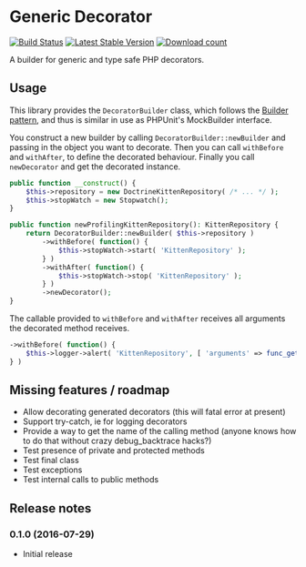 # Generic Decorator

[![Build Status](https://secure.travis-ci.org/JeroenDeDauw/GenericDecorator.png?branch=master)](http://travis-ci.org/JeroenDeDauw/GenericDecorator)
[![Latest Stable Version](https://poser.pugx.org/jeroen/generic-decorator/version.png)](https://packagist.org/packages/jeroen/generic-decorator)
[![Download count](https://poser.pugx.org/jeroen/generic-decorator/d/total.png)](https://packagist.org/packages/jeroen/generic-decorator)

A builder for generic and type safe PHP decorators.

## Usage

This library provides the `DecoratorBuilder` class, which follows the
[Builder pattern](https://en.wikipedia.org/wiki/Builder_pattern), and
thus is similar in use as PHPUnit's MockBuilder interface.

You construct a new builder by calling `DecoratorBuilder::newBuilder` and
passing in the object you want to decorate. Then you can call `withBefore`
and `withAfter`, to define the decorated behaviour. Finally you call
`newDecorator` and get the decorated instance.

```php
public function __construct() {
    $this->repository = new DoctrineKittenRepository( /* ... */ );
    $this->stopWatch = new Stopwatch();
}

public function newProfilingKittenRepository(): KittenRepository {
    return DecoratorBuilder::newBuilder( $this->repository )
    	->withBefore( function() {
    		$this->stopWatch->start( 'KittenRepository' );
    	} )
    	->withAfter( function() {
			$this->stopWatch->stop( 'KittenRepository' );
		} )
		->newDecorator();
}
```

The callable provided to `withBefore` and `withAfter` receives all
arguments the decorated method receives.

```php
->withBefore( function() {
	$this->logger->alert( 'KittenRepository', [ 'arguments' => func_get_args() ] );
} )
```

## Missing features / roadmap

* Allow decorating generated decorators (this will fatal error at present)
* Support try-catch, ie for logging decorators
* Provide a way to get the name of the calling method (anyone knows how to do that without crazy debug_backtrace hacks?)
* Test presence of private and protected methods
* Test final class
* Test exceptions
* Test internal calls to public methods

## Release notes

### 0.1.0 (2016-07-29)

* Initial release